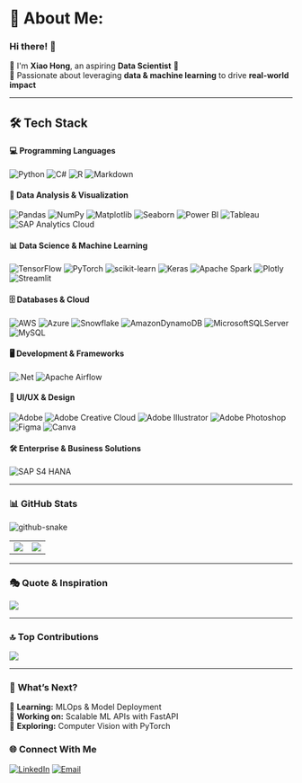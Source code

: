 # 💫 About Me:
### Hi there! 👋  
🔭 I'm **Xiao Hong**, an aspiring **Data Scientist** 🚀  
🎈 Passionate about leveraging **data & machine learning** to drive **real-world impact**  

---
## 🛠️ **Tech Stack**

#### **💻 Programming Languages**
![Python](https://img.shields.io/badge/python-3670A0?style=for-the-badge&logo=python&logoColor=ffdd54) 
![C#](https://img.shields.io/badge/c%23-%23239120.svg?style=for-the-badge&logo=csharp&logoColor=white) 
![R](https://img.shields.io/badge/r-%23276DC3.svg?style=for-the-badge&logo=r&logoColor=white) 
![Markdown](https://img.shields.io/badge/markdown-%23000000.svg?style=for-the-badge&logo=markdown&logoColor=white)

#### **📂 Data Analysis & Visualization**
![Pandas](https://img.shields.io/badge/pandas-%23150458.svg?style=for-the-badge&logo=pandas&logoColor=white) 
![NumPy](https://img.shields.io/badge/numpy-%23013243.svg?style=for-the-badge&logo=numpy&logoColor=white) 
![Matplotlib](https://img.shields.io/badge/Matplotlib-%23ffffff.svg?style=for-the-badge&logo=Matplotlib&logoColor=black) 
![Seaborn](https://img.shields.io/badge/Seaborn-%2300A6D6.svg?style=for-the-badge&logo=Seaborn&logoColor=white)
![Power BI](https://img.shields.io/badge/Power%20BI-F2C811.svg?style=for-the-badge&logo=Power-BI&logoColor=black)
![Tableau](https://img.shields.io/badge/Tableau-%23E97627.svg?style=for-the-badge&logo=Tableau&logoColor=white)
![SAP Analytics Cloud](https://img.shields.io/badge/SAP%20Analytics%20Cloud-002060.svg?style=for-the-badge&logo=sap&logoColor=white)


#### **📊 Data Science & Machine Learning**
![TensorFlow](https://img.shields.io/badge/TensorFlow-%23FF6F00.svg?style=for-the-badge&logo=TensorFlow&logoColor=white) 
![PyTorch](https://img.shields.io/badge/PyTorch-%23EE4C2C.svg?style=for-the-badge&logo=PyTorch&logoColor=white) 
![scikit-learn](https://img.shields.io/badge/scikit--learn-%23F7931E.svg?style=for-the-badge&logo=scikit-learn&logoColor=white) 
![Keras](https://img.shields.io/badge/Keras-%23D00000.svg?style=for-the-badge&logo=Keras&logoColor=white) 
![Apache Spark](https://img.shields.io/badge/Apache%20Spark-FDEE21?style=for-the-badge&logo=apachespark&logoColor=black) 
![Plotly](https://img.shields.io/badge/Plotly-%233F4F75.svg?style=for-the-badge&logo=plotly&logoColor=white) 
![Streamlit](https://img.shields.io/badge/Streamlit-%23FF4B4B.svg?style=for-the-badge&logo=Streamlit&logoColor=white)


#### **🗄️ Databases & Cloud**
![AWS](https://img.shields.io/badge/AWS-%23FF9900.svg?style=for-the-badge&logo=amazon-aws&logoColor=white) 
![Azure](https://img.shields.io/badge/azure-%230072C6.svg?style=for-the-badge&logo=microsoftazure&logoColor=white) 
![Snowflake](https://img.shields.io/badge/snowflake-%2329B5E8.svg?style=for-the-badge&logo=snowflake&logoColor=white) 
![AmazonDynamoDB](https://img.shields.io/badge/Amazon%20DynamoDB-4053D6?style=for-the-badge&logo=Amazon%20DynamoDB&logoColor=white) 
![MicrosoftSQLServer](https://img.shields.io/badge/Microsoft%20SQL%20Server-CC2927?style=for-the-badge&logo=microsoft%20sql%20server&logoColor=white) 
![MySQL](https://img.shields.io/badge/mysql-4479A1.svg?style=for-the-badge&logo=mysql&logoColor=white) 

#### **🖥️ Development & Frameworks**
![.Net](https://img.shields.io/badge/.NET-5C2D91?style=for-the-badge&logo=.net&logoColor=white)  ![Apache Airflow](https://img.shields.io/badge/Apache%20Airflow-017CEE?style=for-the-badge&logo=Apache%20Airflow&logoColor=white) 

#### **🎨 UI/UX & Design**
![Adobe](https://img.shields.io/badge/adobe-%23FF0000.svg?style=for-the-badge&logo=adobe&logoColor=white) 
![Adobe Creative Cloud](https://img.shields.io/badge/Adobe%20Creative%20Cloud-DA1F26.svg?style=for-the-badge&logo=Adobe%20Creative%20Cloud&logoColor=white) 
![Adobe Illustrator](https://img.shields.io/badge/adobe%20illustrator-%23FF9A00.svg?style=for-the-badge&logo=adobe%20illustrator&logoColor=white) 
![Adobe Photoshop](https://img.shields.io/badge/adobe%20photoshop-%2331A8FF.svg?style=for-the-badge&logo=adobe%20photoshop&logoColor=white) 
![Figma](https://img.shields.io/badge/figma-%23F24E1E.svg?style=for-the-badge&logo=figma&logoColor=white) 
![Canva](https://img.shields.io/badge/Canva-%2300C4CC.svg?style=for-the-badge&logo=Canva&logoColor=white) 

#### 🛠️ Enterprise & Business Solutions
![SAP S4 HANA](https://img.shields.io/badge/SAP%20S/4HANA-0FAAFF.svg?style=for-the-badge&logo=sap&logoColor=white)


---

### 📊 **GitHub Stats**

<picture>
  <source media="(prefers-color-scheme: dark)" srcset="https://raw.githubusercontent.com/tobiasmeyhoefer/tobiasmeyhoefer/output/github-snake-dark.svg" />
  <source media="(prefers-color-scheme: light)" srcset="https://raw.githubusercontent.com/tobiasmeyhoefer/tobiasmeyhoefer/output/github-snake.svg" />
  <img alt="github-snake" src="https://raw.githubusercontent.com/tobiasmeyhoefer/tobiasmeyhoefer/output/github-snake.svg" />
</picture>

<div align="center">
  <table>
    <tr>
      <td><img src="https://github-readme-stats.vercel.app/api?username=xhhhhhchen&theme=dark&hide_border=false&include_all_commits=false&count_private=true"/></td>
      <td><img src="https://github-readme-streak-stats.herokuapp.com/?user=xhhhhhchen&theme=dark&hide_border=false"/></td>
    </tr>
  </table>
</div>

---


### 🎭 **Quote & Inspiration**
![](https://quotes-github-readme.vercel.app/api?type=horizontal&theme=radical&quote=Trust%20in%20yourself%20and%20your%20abilities,%0Aeverything%20will%20come%20to%20place)  


---

### 🔝 **Top Contributions**
![](https://github-contributor-stats.vercel.app/api?username=xhhhhhchen&limit=5&theme=dark&combine_all_yearly_contributions=true)

---

### 🚀 **What’s Next?**
🔹 **Learning:** MLOps & Model Deployment  
🔹 **Working on:** Scalable ML APIs with FastAPI  
🔹 **Exploring:** Computer Vision with PyTorch  

### 🌐 **Connect With Me**
[![LinkedIn](https://img.shields.io/badge/LinkedIn-%230077B5.svg?logo=linkedin&logoColor=white)](https://www.linkedin.com/in/xhhhhhhh/)  [![Email](https://img.shields.io/badge/Email-D14836?logo=gmail&logoColor=white)](mailto:xhhhhh7258@gmail.com)  



